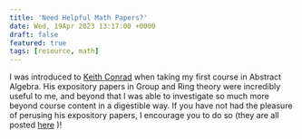 ```yaml
---
title: 'Need Helpful Math Papers?'
date: Wed, 19Apr 2023 13:17:00 +0000
draft: false
featured: true
tags: [resource, math]
---
```


I was introduced to [Keith Conrad](https://kconrad.math.uconn.edu/) when taking my first course in Abstract Algebra. His expository papers in Group and Ring theory were incredibly useful to me, and beyond that I was able to investigate so much more beyond course content in a digestible way. If you have not had the pleasure of perusing his expository papers, I encourage you to do so (they are all posted [here](https://kconrad.math.uconn.edu/blurbs/) )!
